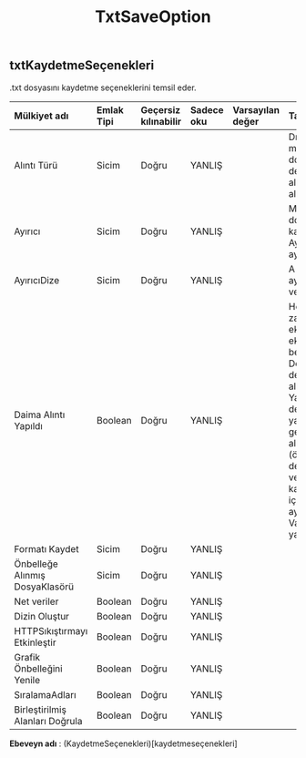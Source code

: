 ﻿---
title: TxtSaveOption
second_title: Aspose.Cells Cloud Documen
type: docs
url: /tr/specification/model/txtsaveoptions/
description: "Aspose.Cells Bulut modeli spesifikasyonu: TxtSaveOptions. Açma, oluşturma, düzenleme, bölme, birleştirme, karşılaştırma ve dönüştürme gibi özelliklerle Excel ve diğer elektronik tablo belgelerini zahmetsizce yönetin"
weight: 50
---
## **txtKaydetmeSeçenekleri**

 .txt dosyasını kaydetme seçeneklerini temsil eder.

| Mülkiyet adı| Emlak Tipi| Geçersiz kılınabilir| Sadece oku| Varsayılan değer| Tanım|
|:- |:- |:- |:- |:- |:- |
| Alıntı Türü| Sicim| Doğru| YANLIŞ|| Dışa aktarılan metin dosyasındaki değerlerin nasıl alıntılanacağını alır veya ayarlar.|
| Ayırıcı| Sicim| Doğru| YANLIŞ|| Metin dosyasının karakter Ayırıcısını alır ve ayarlar.|
| AyırıcıDize| Sicim| Doğru| YANLIŞ|| A dize değerini ayırıcı olarak alır ve ayarlar.|
| Daima Alıntı Yapıldı| Boolean| Doğru| YANLIŞ|| Her alan için her zaman '"' eklenip eklenmeyeceğini belirtir. Doğruysa tüm değerler alıntılanır; Yanlışsa değerler yalnızca gerektiğinde alıntılanır (örneğin, değerler '"' , '\n' veya gibi özel karakterler içerdiğinde) ayırıcı karakter). Varsayılan yanlıştır.|
| Formatı Kaydet| Sicim| Doğru| YANLIŞ|||
| Önbelleğe Alınmış DosyaKlasörü| Sicim| Doğru| YANLIŞ|||
| Net veriler| Boolean| Doğru| YANLIŞ|||
| Dizin Oluştur| Boolean| Doğru| YANLIŞ|||
| HTTPSıkıştırmayı Etkinleştir| Boolean| Doğru| YANLIŞ|||
| Grafik Önbelleğini Yenile| Boolean| Doğru| YANLIŞ|||
|SıralamaAdları| Boolean| Doğru| YANLIŞ|||
| Birleştirilmiş Alanları Doğrula| Boolean| Doğru| YANLIŞ|||

**Ebeveyn adı** : (KaydetmeSeçenekleri)[kaydetmeseçenekleri]